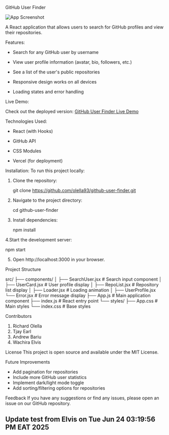 GitHub User Finder

![App Screenshot](https://i.imgur.com/X0rMp0U.png) 

A React application that allows users to search for GitHub profiles and view their repositories.

Features:

- Search for any GitHub user by username

- View user profile information (avatar, bio, followers, etc.)

- See a list of the user's public repositories

- Responsive design works on all devices

- Loading states and error handling

Live Demo:

Check out the deployed version:
[GitHub User Finder Live Demo](https://git-hub-user-finder-4ewy.vercel.app/)

Technologies Used:

- React (with Hooks)

- GitHub API

- CSS Modules

- Vercel (for deployment)

Installation:
To run this project locally:

1. Clone the repository:

   git clone https://github.com/olella93/github-user-finder.git

3. Navigate to the project directory:

   cd github-user-finder

4. Install dependencies:

   npm install

 4.Start the development server:
  
  npm start

5. Open http://localhost:3000 in your browser.

Project Structure

src/
├── components/
│   ├── SearchUser.jsx    # Search input component
│   ├── UserCard.jsx      # User profile display
│   ├── RepoList.jsx      # Repository list display
│   ├── Loader.jsx        # Loading animation
│   ├── UserProfile.jsx
     └── Error.jsx        # Error message display
├── App.js                # Main application component
├── index.js              # React entry point
└── styles/
    ├── App.css           # Main styles
    └── index.css         # Base styles

Contributors

1. Richard Olella
2. Tjay Earl
3. Andrew Bariu
4. Wachira Elvis

License
This project is open source and available under the MIT License.

Future Improvements

- Add pagination for repositories
- Include more GitHub user statistics
- Implement dark/light mode toggle
- Add sorting/filtering options for repositories

Feedback
If you have any suggestions or find any issues, please open an issue on our GitHub repository.
## Update test from Elvis on Tue Jun 24 03:19:56 PM EAT 2025
